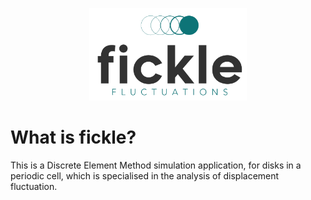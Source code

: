 <p align="center">
<img src="./fickle_logo.png" width="50%"/>
</p>

# What is fickle?

This is a Discrete Element Method simulation application, for disks in a periodic cell, which is specialised in the analysis of displacement fluctuation.


